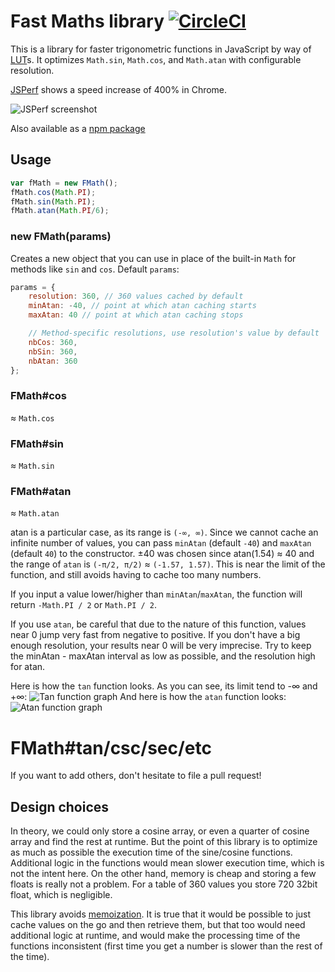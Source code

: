 # Fast Maths library [![CircleCI](https://img.shields.io/circleci/project/Malharhak/fmath.js.svg)](https://circleci.com/gh/Malharhak/fmath.js)

This is a library for faster trigonometric functions in JavaScript by way of [LUT](https://en.wikipedia.org/wiki/Lookup_table)s.
It optimizes `Math.sin`, `Math.cos`, and `Math.atan` with configurable resolution.

[JSPerf](http://jsperf.com/fmath) shows a speed increase of 400% in Chrome.

![JSPerf screenshot](https://raw.githubusercontent.com/malharhak/fmath.js/master/assets/jsperf.png)

Also available as a [npm package](https://www.npmjs.com/package/fmath)

## Usage

```javascript
var fMath = new FMath();
fMath.cos(Math.PI);
fMath.sin(Math.PI);
fMath.atan(Math.PI/6);
```

### new FMath(params)
Creates a new object that you can use in place of the built-in `Math` for methods like `sin` and `cos`. Default `params`:
```javascript
params = {
    resolution: 360, // 360 values cached by default
    minAtan: -40, // point at which atan caching starts
    maxAtan: 40 // point at which atan caching stops

	// Method-specific resolutions, use resolution's value by default
    nbCos: 360,
    nbSin: 360,
    nbAtan: 360
};
```

### FMath#cos
≈ `Math.cos`

### FMath#sin
≈ `Math.sin`

### FMath#atan
≈ `Math.atan`

atan is a particular case, as its range is `(-∞, ∞)`. Since we cannot cache an infinite number of values, you can pass `minAtan` (default `-40`) and `maxAtan` (default `40`) to the constructor. ±40 was chosen since atan(1.54) ≈ 40 and the range of `atan` is `(-π/2, π/2)` ≈ `(-1.57, 1.57)`. This is near the limit of the function, and still avoids having to cache too many numbers.

If you input a value lower/higher than `minAtan`/`maxAtan`, the function will return `-Math.PI / 2` or `Math.PI / 2`.

If you use `atan`, be careful that due to the nature of this function, values near 0 jump very fast from negative to positive. If you don't have a big enough resolution, your results near 0 will be very imprecise. Try to keep the minAtan - maxAtan interval as low as possible, and the resolution high for atan.

Here is how the `tan` function looks. As you can see, its limit tend to -∞ and +∞:
![Tan function graph](http://i.imgur.com/MKEeK2m.png)
And here is how the `atan` function looks:
![Atan function graph](http://i.imgur.com/rTeqkWj.png)

# FMath#tan/csc/sec/etc

If you want to add others, don't hesitate to file a pull request!

## Design choices

In theory, we could only store a cosine array, or even a quarter of cosine array and find the rest at runtime. But the point of this library is to optimize as much as possible the execution time of the sine/cosine functions. Additional logic in the functions would mean slower execution time, which is not the intent here.
On the other hand, memory is cheap and storing a few floats is really not a problem. For a table of 360 values you store 720 32bit float, which is negligible.

This library avoids [memoization](https://en.wikipedia.org/wiki/Memoization).
It is true that it would be possible to just cache values on the go and then retrieve them, but that too would need additional logic at runtime,
and would make the processing time of the functions inconsistent (first time you get a number is slower than the rest of the time).

